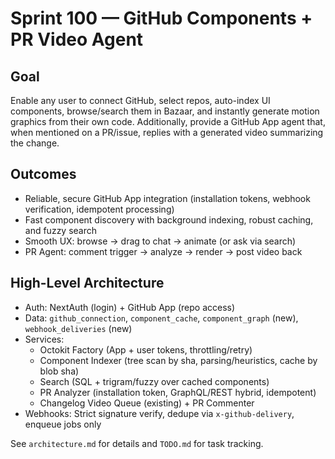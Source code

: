 # Sprint 100 — GitHub Components + PR Video Agent

## Goal
Enable any user to connect GitHub, select repos, auto-index UI components, browse/search them in Bazaar, and instantly generate motion graphics from their own code. Additionally, provide a GitHub App agent that, when mentioned on a PR/issue, replies with a generated video summarizing the change.

## Outcomes
- Reliable, secure GitHub App integration (installation tokens, webhook verification, idempotent processing)
- Fast component discovery with background indexing, robust caching, and fuzzy search
- Smooth UX: browse → drag to chat → animate (or ask via search)
- PR Agent: comment trigger → analyze → render → post video back

## High-Level Architecture
- Auth: NextAuth (login) + GitHub App (repo access)
- Data: `github_connection`, `component_cache`, `component_graph` (new), `webhook_deliveries` (new)
- Services:
  - Octokit Factory (App + user tokens, throttling/retry)
  - Component Indexer (tree scan by sha, parsing/heuristics, cache by blob sha)
  - Search (SQL + trigram/fuzzy over cached components)
  - PR Analyzer (installation token, GraphQL/REST hybrid, idempotent)
  - Changelog Video Queue (existing) + PR Commenter
- Webhooks: Strict signature verify, dedupe via `x-github-delivery`, enqueue jobs only

See `architecture.md` for details and `TODO.md` for task tracking.
